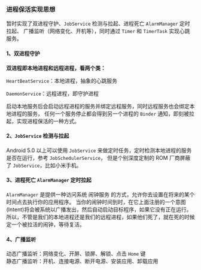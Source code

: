 ### 进程保活实现思想

暂时实现了双进程守护、`JobService` 检测与拉起、进程死亡 `AlarmManager` 定时拉起、
广播监听（网络变化、开机等），同时通过 `Timer` 和 `TimerTask` 实现心跳服务。

#### 1、双进程守护

**双进程即本地进程和远程进程，看两个类：**

`HeartBeatService`：本地进程，抽象的心跳服务

`DaemonService`：远程进程，即守护进程

启动本地服务后会启动远程进程的服务并绑定远程服务，同时远程服务也会绑定本地进程的服务，
任何一个服务停止都会得到另一个进程的 `Binder` 通知，即刻被拉起，实现进程保活的一种方式。

#### 2、`JobService` 检测与拉起

Android 5.0 以上可以使用 `JobService` 来做定时任务，定时检测本地进程的服务是否在运行，参考 `JobSchedulerService`，
但是个别深度定制的 ROM 厂商屏蔽了 `JobService`，比如小米手机。

#### 3、进程死亡 `AlarmManager` 定时拉起

`AlarmManager` 是提供一种访问系统 闹钟服务 的方式，允许你去设置在将来的某个时间点去执行你的应用程序。
当你的闹钟时间到时，在它上面注册的一个意图(Intent)将会被系统以广播发出，然后自动启动目标程序，如果它没有正在运行。
所以，不管是我们的本地进程还是我们的远程进程，如果他们死了，就在死的时候定一个被拉活的闹钟，等待复活。

#### 4、广播监听

动态广播监听：网络变化、开屏、锁屏、解锁、点击 `Home` 键  
静态广播监听：开机、连接电源、断开电源、安装应用、卸载应用